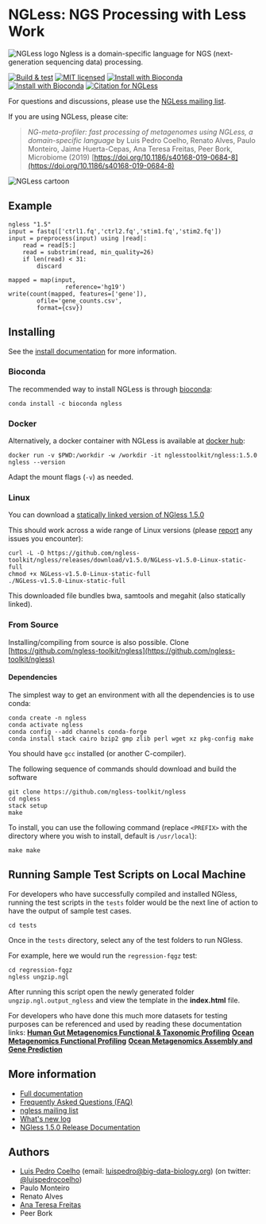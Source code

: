 # NGLess: NGS Processing with Less Work

![NGLess logo](NGLess-logo-128x64.png) Ngless is a domain-specific language for
NGS (next-generation sequencing data) processing.

[![Build & test](https://github.com/ngless-toolkit/ngless/actions/workflows/build_w_nix.yml/badge.svg)](https://github.com/ngless-toolkit/ngless/actions/workflows/build_w_nix.yml)
[![MIT licensed](https://img.shields.io/badge/license-MIT-blue.svg)](https://raw.githubusercontent.com/hyperium/hyper/master/LICENSE)
[![Install with Bioconda](https://anaconda.org/bioconda/ngless/badges/version.svg)](https://anaconda.org/bioconda/ngless)
[![Install with Bioconda](https://anaconda.org/bioconda/ngless/badges/downloads.svg)](https://anaconda.org/bioconda/ngless)
[![Citation for NGLess](https://img.shields.io/badge/CITATION-DOI%3A10.1186%252Fs40168--019--0684--8-brightgreen.svg)](https://doi.org/10.1186/s40168-019-0684-8)


For questions and discussions, please use the [NGLess mailing
list](https://groups.google.com/forum/#!forum/ngless).

If you are using NGLess, please cite:

> _NG-meta-profiler: fast processing of metagenomes using NGLess, a
> domain-specific language_ by Luis Pedro Coelho, Renato Alves, Paulo Monteiro,
> Jaime Huerta-Cepas, Ana Teresa Freitas, Peer Bork, Microbiome (2019)
> [https://doi.org/10.1186/s40168-019-0684-8](https://doi.org/10.1186/s40168-019-0684-8)

![NGLess cartoon](docs/NGLess-cartoon.svg)

## Example

    ngless "1.5"
    input = fastq(['ctrl1.fq','ctrl2.fq','stim1.fq','stim2.fq'])
    input = preprocess(input) using |read|:
        read = read[5:]
        read = substrim(read, min_quality=26)
        if len(read) < 31:
            discard

    mapped = map(input,
                    reference='hg19')
    write(count(mapped, features=['gene']),
            ofile='gene_counts.csv',
            format={csv})

## Installing

See the [install documentation](https://ngless.embl.de/install.html) for more
information.

### Bioconda

The recommended way to install NGLess is through
[bioconda](https://bioconda.github.io):

    conda install -c bioconda ngless 

### Docker

Alternatively, a docker container with NGLess is available at
[docker hub](https://hub.docker.com/r/nglesstoolkit/ngless):

    docker run -v $PWD:/workdir -w /workdir -it nglesstoolkit/ngless:1.5.0 ngless --version

Adapt the mount flags (``-v``) as needed.

### Linux

You can download a [statically linked version of NGless
1.5.0](https://github.com/ngless-toolkit/ngless/releases/download/v1.5.0/NGLess-v1.5.0-Linux-static-full)

This should work across a wide range of Linux versions (please
[report](https://github.com/ngless-toolkit/ngless/issues) any issues you encounter):

    curl -L -O https://github.com/ngless-toolkit/ngless/releases/download/v1.5.0/NGLess-v1.5.0-Linux-static-full
    chmod +x NGLess-v1.5.0-Linux-static-full
    ./NGLess-v1.5.0-Linux-static-full

This downloaded file bundles bwa, samtools and megahit (also statically linked).

### From Source

Installing/compiling from source is also possible. Clone
[https://github.com/ngless-toolkit/ngless](https://github.com/ngless-toolkit/ngless)

#### Dependencies

The simplest way to get an environment with all the dependencies is to use conda:

    conda create -n ngless
    conda activate ngless
    conda config --add channels conda-forge
    conda install stack cairo bzip2 gmp zlib perl wget xz pkg-config make

You should have `gcc` installed (or another C-compiler).

The following sequence of commands should download and build the software

    git clone https://github.com/ngless-toolkit/ngless
    cd ngless
    stack setup
    make

To install, you can use the following command (replace `<PREFIX>` with
the directory where you wish to install, default is `/usr/local`):

    make make

## Running Sample Test Scripts on Local Machine

For developers who have successfully compiled and installed NGless, running the
test scripts in the `tests` folder would be the next line of action to have the
output of sample test cases.

    cd tests

Once in the `tests` directory, select any of the test folders to run NGless.

For example, here we would run the `regression-fqgz` test:

    cd regression-fqgz
    ngless ungzip.ngl

After running this script open the newly generated folder `ungzip.ngl.output_ngless` and view the template in the **index.html** file.

For developers who have done this much more datasets for testing purposes can be referenced and used by reading these documentation links:
**[Human Gut Metagenomics Functional & Taxonomic Profiling](https://ngless.embl.de/tutorial-gut-metagenomics.html#)**
**[Ocean Metagenomics Functional Profiling](https://ngless.embl.de/tutorial-ocean-metagenomics.html)**
**[Ocean Metagenomics Assembly and Gene Prediction](https://ngless.embl.de/tutorial-assembly-gp.html)**


## More information

- [Full documentation](https://ngless.embl.de/)
- [Frequently Asked Questions (FAQ)](https://ngless.embl.de/faq.html)
- [ngless mailing list](https://groups.google.com/forum/#!forum/ngless)
- [What's new log](https://ngless.embl.de/whatsnew.html)
- [NGless 1.5.0 Release Documentation](https://ngless.embl.de/whatsnew.html#version-1-5-0)

## Authors

- [Luis Pedro Coelho](https://luispedro.org) (email: [luispedro@big-data-biology.org](mailto:luispedro@big-data-biology.org)) (on twitter: [@luispedrocoelho](https://twitter.com/luispedrocoelho))
- Paulo Monteiro
-  Renato Alves
- [Ana Teresa Freitas](https://web.tecnico.ulisboa.pt/ana.freitas/)
-  Peer Bork

